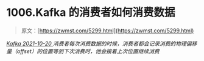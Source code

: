 <!--yml
category: 未分类
date: 0001-01-01 00:00:00
-->

# 1006.Kafka 的消费者如何消费数据

> 原文：[https://zwmst.com/5299.html](https://zwmst.com/5299.html)

   [ *Kafka* ](https://zwmst.com/kafka)*[ <time datetime="2021-10-21T01:15:18+08:00"> 2021-10-20 </time> ](https://zwmst.com/5299.html)  消费者每次消费数据的时候，消费者都会记录消费的物理偏移量（offset）的位置等到下次消费时，他会接着上次位置继续消费*